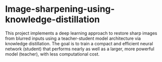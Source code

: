 # Image-sharpening-using-knowledge-distillation
This project implements a deep learning approach to restore sharp images from blurred inputs using a teacher-student model architecture via knowledge distillation. The goal is to train a compact and efficient neural network (student) that performs nearly as well as a larger, more powerful model (teacher), with less computational cost.
